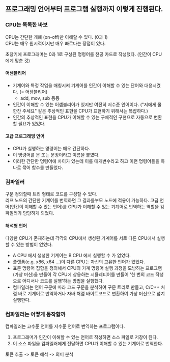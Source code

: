 ## 프로그래밍 언어부터 프로그램 실행까지 이렇게 진행된다.

### CPU는 똑똑한 바보
CPU는 간단한 개폐 (on-off)만 이해할 수 있다. (0과 1)  
CPU는 매우 원시적이지만 매우 빠르다는 장점이 있다.

초창기에 프로그래머는 0과 1로 구성된 명령어를 천공 카드로 작성했다. (인간이 CPU에게 맞춘 것)  

#### 어셈블리어
- 기계어와 특정 작업을 매칭시켜 기계어를 인간이 이해할 수 있는 단어와 대응시켰다. (= 어셈블리어)
  - add, mov, sub 등등
- 인간이 이해할 수 있는 어셈블리어가 있지만 여전히 저수준 언어이다. ("저에게 물 한잔 주세요" 같은 추상적인 표현을 CPU가 표현하기 위해서는 복잡하다.)
- 인간의 추상적인 표현을 CPU가 이해할 수 있는 구체적인 구현으로 자동으로 변환할 필요가 있었다.

#### 고급 프로그래밍 언어
- CPU가 실행하는 명령어는 매우 간단하다.
- 이 명령어를 문 또는 문장이라고 이름을 붙였다.
- 이러한 간단한 명령어에 차이가 있는데 이를 매개변수라고 하고 이런 명령어들을 하나로 묶어 함수를 만들었다.

### 컴파일러
구문 정의할때 트리 형태로 코드를 구성할 수 있다.  
리프 노드의 간단한 기계어를 번역하면 그 결과를부모 노드에 적용이 가능하다.
고급 언어(인간이 이해할 수 있는 언어)를 CPU가 이해할 수 있는 기계어로 번역하는 역할을 컴파일러가 담당하게 되었다.

#### 해석형 언어
다양한 CPU가 존재하는데 각각의 CPU에서 생성된 기계어를 서로 다른 CPU에서 실행할 수 있는 방법이 없었다.
- A CPU 에서 생성한 기계어는 B CPU 에서 실행할 수 가 없었다.
- 플랫폼(e.g. x86, x64 ...)이 다른 CPU는 자신의 고유한 언어가 있었다.
- 표준 명령어 집합을 정의해서 CPU의 기계 명렁어 실행 과정을 모방하는 프로그램(가상 머신)을 만들어 각 CPU에 상응하는 시뮬레티어를 만들어 '한 번의 코드 작성으로 어디서나 코드를 실행'하는 방법을 실행했다.
- 컴파일러는 언어 구문에 따라 코드 구문을 분석하여 구문 트리로 만들고, C/C++ 처럼 바로 기계어로 번역하거나 자바 처럼 바이트코드로 변환하여 가상 머신으로 넘겨 실행한다.

### 컴파일러는 어떻게 동작할까
컴파일러는 고수준 언어를 저수준 언어로 번역하는 프로그램이다.  
1. 프로그래머가 인간이 이해할 수 있는 언어로 작성하면 소스 파일로 저장이 된다.
2. 이 소스 파일을 컴파일러에게 전달하면 CPU가 이해할 수 있는 기계어로 번역한다.

토큰 추출 -> 토큰 해석 -> 의미 분석


